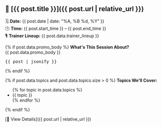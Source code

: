 ## 🔹 [{{ post.title }}]({{ post.url | relative_url }})

🗓️ **Date:** {{ post.date | date: "%A, %B %d, %Y" }}  
🕒 **Time:** {{ post.start_time }} – {{ post.end_time }}  
🎙️ **Trainer Lineup:** {{ post.data.trainer_lineup }}

{% if post.data.promo_body %}
**What's This Session About?**  
{{ post.data.promo_body }}
<pre>{{ post | jsonify }}</pre>

{% endif %}

{% if post.data.topics and post.data.topics.size > 0 %}
**Topics We'll Cover:**
<ul>
  {% for topic in post.data.topics %}
    <li>{{ topic }}</li>
  {% endfor %}
</ul>
{% endif %}

[🔗 View Details]({{ post.url | relative_url }})
